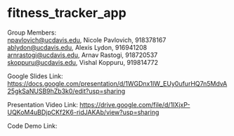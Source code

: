 # fitness_tracker_app

Group Members:  
npavlovich@ucdavis.edu, Nicole Pavlovich, 918378167  
ablydon@ucdavis.edu, Alexis Lydon, 916941208  
arnrastogi@ucdavis.edu, Arnav Rastogi, 918720537  
skoppuru@ucdavis.edu, Vishal Koppuru, 919814772  

Google Slides Link: https://docs.google.com/presentation/d/1WGDnx1IW_EUy0ufurHQ7n5MdvA25gkSaNUSB9hZb3k0/edit?usp=sharing  

Presentation Video Link: https://drive.google.com/file/d/1IXjxP-UQKoM4uBDjpCKf2K6-ridJAKAb/view?usp=sharing    

Code Demo Link:  
